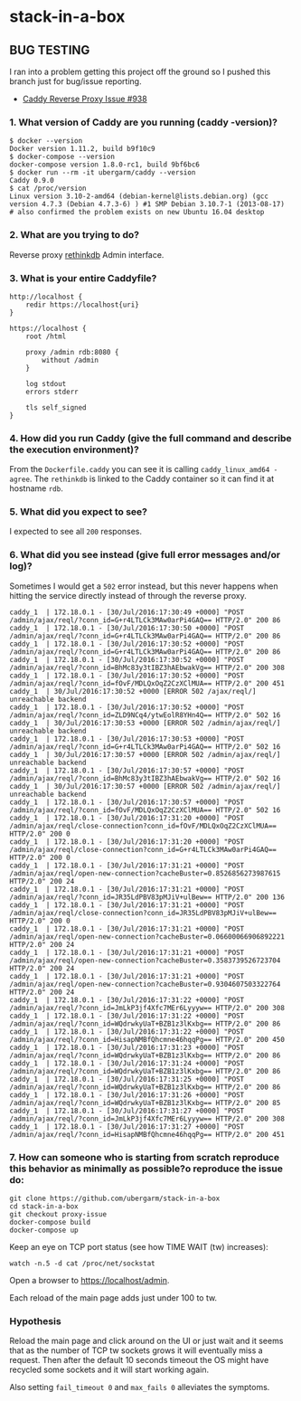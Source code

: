 stack-in-a-box
===
## BUG TESTING
I ran into a problem getting this project off the ground so I pushed
this branch just for bug/issue reporting.

* [Caddy Reverse Proxy Issue #938](https://github.com/mholt/caddy/issues/938)


### 1. What version of Caddy are you running (caddy -version)?

    $ docker --version
    Docker version 1.11.2, build b9f10c9
    $ docker-compose --version
    docker-compose version 1.8.0-rc1, build 9bf6bc6
    $ docker run --rm -it ubergarm/caddy --version
    Caddy 0.9.0
    $ cat /proc/version
    Linux version 3.10-2-amd64 (debian-kernel@lists.debian.org) (gcc version 4.7.3 (Debian 4.7.3-6) ) #1 SMP Debian 3.10.7-1 (2013-08-17)
    # also confirmed the problem exists on new Ubuntu 16.04 desktop

### 2. What are you trying to do?

Reverse proxy [rethinkdb](https://www.rethinkdb.com/docs/security/#via-a-reverse-proxy) Admin interface.

### 3. What is your entire Caddyfile?

    http://localhost {
        redir https://localhost{uri}
    }

    https://localhost {
        root /html

        proxy /admin rdb:8080 {
            without /admin
        }

        log stdout
        errors stderr

        tls self_signed
    }

### 4. How did you run Caddy (give the full command and describe the execution environment)?
From the `Dockerfile.caddy` you can see it is calling `caddy_linux_amd64 -agree`. The `rethinkdb` is linked to the Caddy container so it can find it at hostname `rdb`.

### 5. What did you expect to see?
I expected to see all `200` responses.

### 6. What did you see instead (give full error messages and/or log)?
Sometimes I would get a `502` error instead, but this never happens when hitting
the service directly instead of through the reverse proxy.

    caddy_1  | 172.18.0.1 - [30/Jul/2016:17:30:49 +0000] "POST /admin/ajax/reql/?conn_id=G+r4LTLCk3MAw0arPi4GAQ== HTTP/2.0" 200 86
    caddy_1  | 172.18.0.1 - [30/Jul/2016:17:30:50 +0000] "POST /admin/ajax/reql/?conn_id=G+r4LTLCk3MAw0arPi4GAQ== HTTP/2.0" 200 86
    caddy_1  | 172.18.0.1 - [30/Jul/2016:17:30:52 +0000] "POST /admin/ajax/reql/?conn_id=G+r4LTLCk3MAw0arPi4GAQ== HTTP/2.0" 200 86
    caddy_1  | 172.18.0.1 - [30/Jul/2016:17:30:52 +0000] "POST /admin/ajax/reql/?conn_id=BhMc83y3tIBZ3hAEbwakVg== HTTP/2.0" 200 308
    caddy_1  | 172.18.0.1 - [30/Jul/2016:17:30:52 +0000] "POST /admin/ajax/reql/?conn_id=fOvF/MDLQxOqZ2CzXClMUA== HTTP/2.0" 200 451
    caddy_1  | 30/Jul/2016:17:30:52 +0000 [ERROR 502 /ajax/reql/] unreachable backend
    caddy_1  | 172.18.0.1 - [30/Jul/2016:17:30:52 +0000] "POST /admin/ajax/reql/?conn_id=ZLD9NCq4/ytwEolR8YHn4Q== HTTP/2.0" 502 16
    caddy_1  | 30/Jul/2016:17:30:53 +0000 [ERROR 502 /admin/ajax/reql/] unreachable backend
    caddy_1  | 172.18.0.1 - [30/Jul/2016:17:30:53 +0000] "POST /admin/ajax/reql/?conn_id=G+r4LTLCk3MAw0arPi4GAQ== HTTP/2.0" 502 16
    caddy_1  | 30/Jul/2016:17:30:57 +0000 [ERROR 502 /admin/ajax/reql/] unreachable backend
    caddy_1  | 172.18.0.1 - [30/Jul/2016:17:30:57 +0000] "POST /admin/ajax/reql/?conn_id=BhMc83y3tIBZ3hAEbwakVg== HTTP/2.0" 502 16
    caddy_1  | 30/Jul/2016:17:30:57 +0000 [ERROR 502 /admin/ajax/reql/] unreachable backend
    caddy_1  | 172.18.0.1 - [30/Jul/2016:17:30:57 +0000] "POST /admin/ajax/reql/?conn_id=fOvF/MDLQxOqZ2CzXClMUA== HTTP/2.0" 502 16
    caddy_1  | 172.18.0.1 - [30/Jul/2016:17:31:20 +0000] "POST /admin/ajax/reql/close-connection?conn_id=fOvF/MDLQxOqZ2CzXClMUA== HTTP/2.0" 200 0
    caddy_1  | 172.18.0.1 - [30/Jul/2016:17:31:20 +0000] "POST /admin/ajax/reql/close-connection?conn_id=G+r4LTLCk3MAw0arPi4GAQ== HTTP/2.0" 200 0
    caddy_1  | 172.18.0.1 - [30/Jul/2016:17:31:21 +0000] "POST /admin/ajax/reql/open-new-connection?cacheBuster=0.8526856273987615 HTTP/2.0" 200 24
    caddy_1  | 172.18.0.1 - [30/Jul/2016:17:31:21 +0000] "POST /admin/ajax/reql/?conn_id=JR35LdPBV83pMJiV+ulBew== HTTP/2.0" 200 136
    caddy_1  | 172.18.0.1 - [30/Jul/2016:17:31:21 +0000] "POST /admin/ajax/reql/close-connection?conn_id=JR35LdPBV83pMJiV+ulBew== HTTP/2.0" 200 0
    caddy_1  | 172.18.0.1 - [30/Jul/2016:17:31:21 +0000] "POST /admin/ajax/reql/open-new-connection?cacheBuster=0.06600066906892221 HTTP/2.0" 200 24
    caddy_1  | 172.18.0.1 - [30/Jul/2016:17:31:21 +0000] "POST /admin/ajax/reql/open-new-connection?cacheBuster=0.3583739526723704 HTTP/2.0" 200 24
    caddy_1  | 172.18.0.1 - [30/Jul/2016:17:31:21 +0000] "POST /admin/ajax/reql/open-new-connection?cacheBuster=0.9304607503322764 HTTP/2.0" 200 24
    caddy_1  | 172.18.0.1 - [30/Jul/2016:17:31:22 +0000] "POST /admin/ajax/reql/?conn_id=JmLkP3jf4Xfc7MEr6Lyyyw== HTTP/2.0" 200 308
    caddy_1  | 172.18.0.1 - [30/Jul/2016:17:31:22 +0000] "POST /admin/ajax/reql/?conn_id=WQdrwkyUaT+BZB1z3lKxbg== HTTP/2.0" 200 86
    caddy_1  | 172.18.0.1 - [30/Jul/2016:17:31:22 +0000] "POST /admin/ajax/reql/?conn_id=HisapNMBfQhcmne46hqqPg== HTTP/2.0" 200 450
    caddy_1  | 172.18.0.1 - [30/Jul/2016:17:31:23 +0000] "POST /admin/ajax/reql/?conn_id=WQdrwkyUaT+BZB1z3lKxbg== HTTP/2.0" 200 86
    caddy_1  | 172.18.0.1 - [30/Jul/2016:17:31:24 +0000] "POST /admin/ajax/reql/?conn_id=WQdrwkyUaT+BZB1z3lKxbg== HTTP/2.0" 200 86
    caddy_1  | 172.18.0.1 - [30/Jul/2016:17:31:25 +0000] "POST /admin/ajax/reql/?conn_id=WQdrwkyUaT+BZB1z3lKxbg== HTTP/2.0" 200 86
    caddy_1  | 172.18.0.1 - [30/Jul/2016:17:31:26 +0000] "POST /admin/ajax/reql/?conn_id=WQdrwkyUaT+BZB1z3lKxbg== HTTP/2.0" 200 85
    caddy_1  | 172.18.0.1 - [30/Jul/2016:17:31:27 +0000] "POST /admin/ajax/reql/?conn_id=JmLkP3jf4Xfc7MEr6Lyyyw== HTTP/2.0" 200 308
    caddy_1  | 172.18.0.1 - [30/Jul/2016:17:31:27 +0000] "POST /admin/ajax/reql/?conn_id=HisapNMBfQhcmne46hqqPg== HTTP/2.0" 200 451

### 7. How can someone who is starting from scratch reproduce this behavior as minimally as possible?o reproduce the issue do:

    git clone https://github.com/ubergarm/stack-in-a-box
    cd stack-in-a-box
    git checkout proxy-issue
    docker-compose build
    docker-compose up

Keep an eye on TCP port status (see how TIME WAIT (tw) increases):

    watch -n.5 -d cat /proc/net/sockstat

Open a browser to [https://localhost/admin](https://localhost/admin).

Each reload of the main page adds just under 100 to tw.


### Hypothesis
Reload the main page and click around on the UI or just wait and it
seems that as the number of TCP tw sockets grows it will eventually miss
a request.  Then after the default 10 seconds timeout the OS might have
recycled some sockets and it will start working again.

Also setting `fail_timeout 0` and `max_fails 0` alleviates the symptoms.
